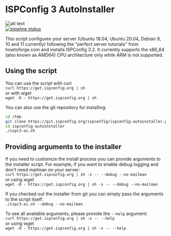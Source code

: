 # ISPConfig 3 AutoInstaller
![alt text](https://www.ispconfig.org/wp-content/themes/ispconfig/images/ispconfig_logo.png "") \
[![pipeline status](https://git.ispconfig.org/ispconfig/ispconfig-autoinstaller/badges/master/pipeline.svg)](https://git.ispconfig.org/ispconfig/ispconfig-autoinstaller/commits/master)   

This script configures your server (Ubuntu 18.04, Ubuntu 20.04, Debian 9, 10 and 11 currently) following the "perfect server tutorials" from howtoforge.com and installs ISPConfig 3.2. It currently supports the x86_64 (also known as AMD64) CPU architecture only while ARM is not supported.

## Using the script
You can use the script with curl  
`curl https://get.ispconfig.org | sh`  
or with wget  
`wget -O - https://get.ispconfig.org | sh`

You can also use the git repository for installing:  
```bash
cd /tmp
git clone https://git.ispconfig.org/ispconfig/ispconfig-autoinstaller.git
cd ispconfig-autoinstaller
./ispc3-ai.sh
```

## Providing arguments to the installer
If you need to customize the install process you can provide arguments to the installer script. For example, if you want to enable debug logging and don't need mailman on your server:  
`curl https://get.ispconfig.org | sh -s -- --debug --no-mailman`  
or using wget  
`wget -O - https://get.ispconfig.org | sh -s -- --debug --no-mailman`

If you checked out the installer from git you can simply pass the arguments to the script itself:  
`./ispc3-ai.sh --debug --no-mailman`

To see all available arguments, please provide the `--help` argument:  
`curl https://get.ispconfig.org | sh -s -- --help`  
or using wget  
`wget -O - https://get.ispconfig.org | sh -s -- --help`
